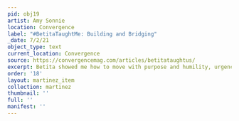 ```yaml
---
pid: obj19
artist: Amy Sonnie
location: Convergence
label: "#BetitaTaughtMe: Building and Bridging"
_date: 7/2/21
object_type: text
current_location: Convergence
source: https://convergencemag.com/articles/betitataughtus/
excerpt: Betita showed me how to move with purpose and humility, urgency and patience.
order: '18'
layout: martinez_item
collection: martinez
thumbnail: ''
full: ''
manifest: ''
---
```

